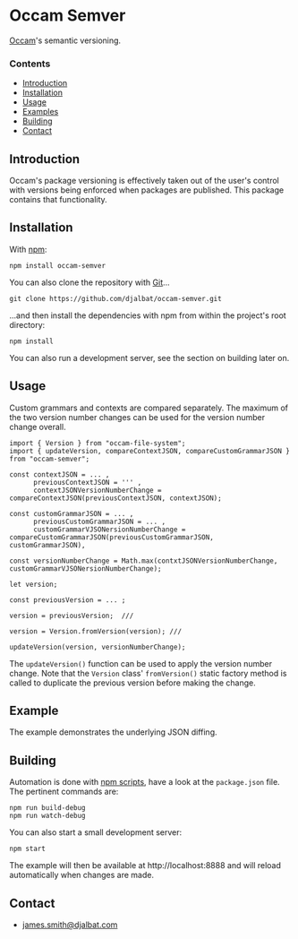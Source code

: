 # Occam Semver

[Occam](https://github.com/djalbat/occam)'s semantic versioning.

### Contents

- [Introduction](#introduction)
- [Installation](#installation)
- [Usage](#usage)
- [Examples](#examples)
- [Building](#building)
- [Contact](#contact)

## Introduction

Occam's package versioning is effectively taken out of the user's control with versions being enforced when packages are published. This package contains that functionality.

## Installation

With [npm](https://www.npmjs.com/):

    npm install occam-semver

You can also clone the repository with [Git](https://git-scm.com/)...

    git clone https://github.com/djalbat/occam-semver.git

...and then install the dependencies with npm from within the project's root directory:

    npm install

You can also run a development server, see the section on building later on.

## Usage

Custom grammars and contexts are compared separately. The maximum of the two version number changes can be used for the version number change overall.  

```
import { Version } from "occam-file-system";
import { updateVersion, compareContextJSON, compareCustomGrammarJSON } from "occam-semver";

const contextJSON = ... ,
      previousContextJSON = ''' ,
      contextJSONVersionNumberChange = compareContextJSON(previousContextJSON, contextJSON);

const customGrammarJSON = ... ,
      previousCustomGrammarJSON = ... ,
      customGrammarVJSONersionNumberChange = compareCustomGrammarJSON(previousCustomGrammarJSON, customGrammarJSON),
      
const versionNumberChange = Math.max(contxtJSONVersionNumberChange, customGrammarVJSONersionNumberChange);

let version;

const previousVersion = ... ;

version = previousVersion;  ///

version = Version.fromVersion(version); ///

updateVersion(version, versionNumberChange);
```

The `updateVersion()` function can be used to apply the version number change. Note that the `Version` class' `fromVersion()` static factory method is called to duplicate the previous version before making the change.
 
## Example

The example demonstrates the underlying JSON diffing.

## Building

Automation is done with [npm scripts](https://docs.npmjs.com/misc/scripts), have a look at the `package.json` file. The pertinent commands are:

    npm run build-debug
    npm run watch-debug

You can also start a small development server:

    npm start

The example will then be available at http://localhost:8888 and will reload automatically when changes are made.

## Contact

* james.smith@djalbat.com

